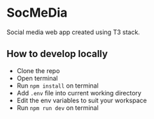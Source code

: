 # SocMeDia

Social media web app created using T3 stack.

## How to develop locally
- Clone the repo
- Open terminal
- Run `npm install` on terminal
- Add `.env` file into current working directory
- Edit the env variables to suit your workspace
- Run `npm run dev` on terminal
